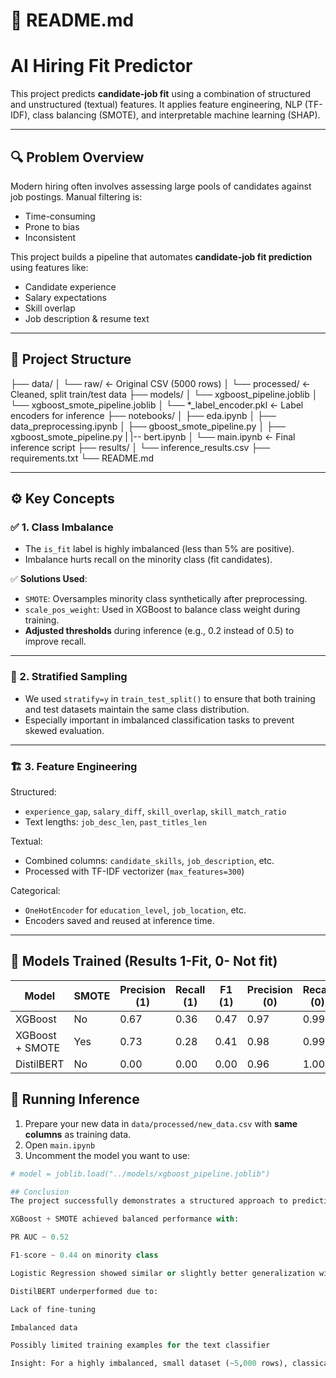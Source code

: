# 📄 README.md

#  AI Hiring Fit Predictor

This project predicts **candidate-job fit** using a combination of structured and unstructured (textual) features. It applies feature engineering, NLP (TF-IDF), class balancing (SMOTE), and interpretable machine learning (SHAP).

---

## 🔍 Problem Overview

Modern hiring often involves assessing large pools of candidates against job postings. Manual filtering is:
- Time-consuming
- Prone to bias
- Inconsistent

This project builds a pipeline that automates **candidate-job fit prediction** using features like:
- Candidate experience
- Salary expectations
- Skill overlap
- Job description & resume text

---

## 📁 Project Structure
├── data/
│ └── raw/ ← Original CSV (5000 rows)
│ └── processed/ ← Cleaned, split train/test data
├── models/
│ └── xgboost_pipeline.joblib
│ └── xgboost_smote_pipeline.joblib
│ └── *_label_encoder.pkl ← Label encoders for inference
├── notebooks/
│ ├── eda.ipynb
│ ├── data_preprocessing.ipynb
│ ├── gboost_smote_pipeline.py
│ ├── xgboost_smote_pipeline.py
| |-- bert.ipynb
│ └── main.ipynb ← Final inference script
├── results/
│ └── inference_results.csv
├── requirements.txt
└── README.md


---

## ⚙️ Key Concepts

### ✅ 1. **Class Imbalance**
- The `is_fit` label is highly imbalanced (less than 5% are positive).
- Imbalance hurts recall on the minority class (fit candidates).
  
✅ **Solutions Used**:
- `SMOTE`: Oversamples minority class synthetically after preprocessing.
- `scale_pos_weight`: Used in XGBoost to balance class weight during training.
- **Adjusted thresholds** during inference (e.g., 0.2 instead of 0.5) to improve recall.

---

### 🎯 2. **Stratified Sampling**
- We used `stratify=y` in `train_test_split()` to ensure that both training and test datasets maintain the same class distribution.
- Especially important in imbalanced classification tasks to prevent skewed evaluation.

---

### 🏗️ 3. **Feature Engineering**

Structured:
- `experience_gap`, `salary_diff`, `skill_overlap`, `skill_match_ratio`
- Text lengths: `job_desc_len`, `past_titles_len`

Textual:
- Combined columns: `candidate_skills`, `job_description`, etc.
- Processed with TF-IDF vectorizer (`max_features=300`)

Categorical:
- `OneHotEncoder` for `education_level`, `job_location`, etc.
- Encoders saved and reused at inference time.

---

## 🤖 Models Trained (Results 1-Fit, 0- Not fit)


| Model               | SMOTE | Precision (1) | Recall (1) | F1 (1) | Precision (0) | Recall (0) | F1 (0) | PR AUC |
|--------------------|-------|---------------|------------|--------|----------------|------------|--------|--------|
| XGBoost            | No    | 0.67          | 0.36       | 0.47   | 0.97           | 0.99       | 0.98   | 0.54   |
| XGBoost + SMOTE    | Yes   | 0.73          | 0.28       | 0.41   | 0.98           | 0.99       | 0.98   | 0.52   |
| DistilBERT         | No    | 0.00          | 0.00       | 0.00   | 0.96           | 1.00       | 0.98   | —      |


## 🚀 Running Inference

1. Prepare your new data in `data/processed/new_data.csv` with **same columns** as training data.
2. Open `main.ipynb`
3. Uncomment the model you want to use:
```python
# model = joblib.load("../models/xgboost_pipeline.joblib")

## Conclusion
The project successfully demonstrates a structured approach to predicting candidate-job fit using a mix of structured features and NLP-based textual features. Key outcomes:

XGBoost + SMOTE achieved balanced performance with:

PR AUC ~ 0.52

F1-score ~ 0.44 on minority class

Logistic Regression showed similar or slightly better generalization without SMOTE.

DistilBERT underperformed due to:

Lack of fine-tuning

Imbalanced data

Possibly limited training examples for the text classifier

Insight: For a highly imbalanced, small dataset (~5,000 rows), classical models with engineered features and TF-IDF still perform robustly. Oversampling (SMOTE) slightly improves recall but may lower precision.



